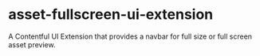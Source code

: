 # asset-fullscreen-ui-extension
A Contentful UI Extension that provides a navbar for full size or full screen asset preview.
